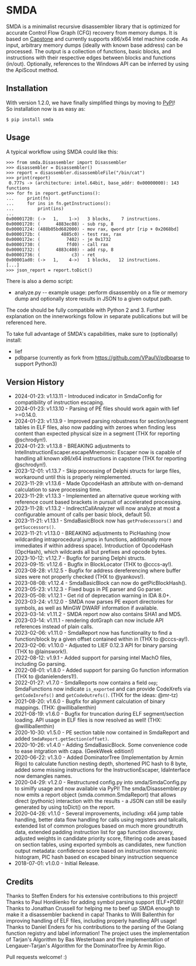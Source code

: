 
# SMDA

SMDA is a minimalist recursive disassembler library that is optimized for accurate Control Flow Graph (CFG) recovery from memory dumps.
It is based on [Capstone](http://www.capstone-engine.org/) and currently supports x86/x64 Intel machine code.
As input, arbitrary memory dumps (ideally with known base address) can be processed.
The output is a collection of functions, basic blocks, and instructions with their respective edges between blocks and functions (in/out).
Optionally, references to the Windows API can be inferred by using the ApiScout method.

## Installation

With version 1.2.0, we have finally simplified things by moving to [PyPI](https://pypi.org/project/smda/)!  
So installation now is as easy as:

```
$ pip install smda
```

## Usage

A typical workflow using SMDA could like this:

```
>>> from smda.Disassembler import Disassembler
>>> disassembler = Disassembler()
>>> report = disassembler.disassembleFile("/bin/cat")
>>> print(report)
 0.777s -> (architecture: intel.64bit, base_addr: 0x00000000): 143 functions
>>> for fn in report.getFunctions():
...     print(fn)
...     for ins in fn.getInstructions():
...         print(ins)
...
0x00001720: (->   1,    1->)   3 blocks,    7 instructions.
0x00001720: (      4883ec08) - sub rsp, 8
0x00001724: (488b05bd682000) - mov rax, qword ptr [rip + 0x2068bd]
0x0000172b: (        4885c0) - test rax, rax
0x0000172e: (          7402) - je 0x1732
0x00001730: (          ffd0) - call rax
0x00001732: (      4883c408) - add rsp, 8
0x00001736: (            c3) - ret 
0x00001ad0: (->   1,    4->)   1 blocks,   12 instructions.
[...]
>>> json_report = report.toDict()
``` 

There is also a demo script:

* analyze.py -- example usage: perform disassembly on a file or memory dump and optionally store results in JSON to a given output path.

The code should be fully compatible with Python 2 and 3.
Further explanation on the innerworkings follow in separate publications but will be referenced here.

To take full advantage of SMDA's capabilities, make sure to (optionally) install:
 * lief 
 * pdbparse (currently as fork from https://github.com/VPaulV/pdbparse to support Python3)

## Version History
 * 2024-01-23: v1.13.11 - Introduced indicator in SmdaConfig for compatibility of instruction escaping.
 * 2024-01-23: v1.13.10 - Parsing of PE files should work again with lief >=0.14.0.
 * 2024-01-23: v1.13.9  - Improved parsing robustness for section/segment tables in ELF files, also now padding with zeroes when finding less content than expected physical size in a segment (THX for reporting @schrodyn!).
 * 2024-01-23: v1.13.8  - BREAKING adjustments to IntelInstructionEscaper.escapeMnemonic: Escaper now is capable of handling all known x86/x64 instructions in capstone (THX for reporting @schrodyn!).
 * 2023-12-01: v1.13.7  - Skip processing of Delphi structs for large files, workaround until this is properly reimplemented.
 * 2023-11-29: v1.13.6  - Made OpcodeHash an attribute with on-demand calculation to save processing time.
 * 2023-11-29: v1.13.3  - Implemented an alternative queue working with reference count based brackets in pursuit of accelerated processing.
 * 2023-11-28: v1.13.2  - IndirectCallAnalyzer will now analyze at most a configurable amount of calls per basic block, default 50.
 * 2023-11-21: v1.13.1  - SmdaBasicBlock now has `getPredecessors()` and `getSuccessors()`.
 * 2023-11-21: v1.13.0  - BREAKING adjustments to PicHashing (now wildcarding intraprocedural jumps in functions, additionally more immediates if within address space). Introduction of OpcodeHash (OpcHash), which wildcards all but prefixes and opcode bytes.
 * 2023-10-12: v1.12.7  - Bugfix for parsing Delphi structs.
 * 2023-09-15: v1.12.6  - Bugfix in BlockLocator (THX to @cccs-ay!).
 * 2023-08-28: v1.12.5  - Bugfix for address dereferencing where buffer sizes were not properly checked (THX to @yankovs!).
 * 2023-08-08: v1.12.4  - SmdaBasicBlock can now do getPicBlockHash().
 * 2023-05-23: v1.12.3  - Fixed bugs in PE parser and Go parser.
 * 2023-05-08: v1.12.1  - Get rid of deprecation warning in IDA 8.0+.
 * 2023-03-24: v1.12.0  - SMDA now parses PE export directories for symbols, as well as MinGW DWARF information if available.
 * 2023-03-14: v1.11.2  - SMDA report now also contains SHA1 and MD5.
 * 2023-03-14: v1.11.1  - rendering dotGraph can now include API references instead of plain calls.
 * 2023-02-06: v1.11.0  - SmdaReport now has functionality to find a function/block by a given offset contained within in (THX to @cccs-ay!).
 * 2023-02-06: v1.10.0  - Adjusted to LIEF 0.12.3 API for binary parsing (THX to @lainswork!).
 * 2022-08-12: v1.9.1   - Added support for parsing intel MachO files, including Go parsing.
 * 2022-08-01: v1.8.0   - Added support for parsing Go function information (THX to @danielenders1!).
 * 2022-01-27: v1.7.0   - SmdaReports now contains a field `oep`; SmdaFunctions now indicate `is_exported` and can provide CodeXrefs via `getCodeInrefs()` and `getCodeOutrefs()`. (THX for the ideas: @mr-tz)
 * 2021-08-20: v1.6.0   - Bugfix for alignment calculation of binary mappings. (THX: @williballenthin)
 * 2021-08-19: v1.6.0   - Bugfix for truncation during ELF segment/section loading. API usage in ELF files is now resolved as well! (THX: @williballenthin)
 * 2020-10-30: v1.5.0   - PE section table now contained in SmdaReport and added `SmdaReport.getSection(offset)`.
 * 2020-10-26: v1.4.0   - Adding SmdaBasicBlock. Some convenience code to ease intgration with capa. (GeekWeek edition!) 
 * 2020-06-22: v1.3.0   - Added DominatorTree (Implementation by Armin Rigo) to calculate function nesting depth, shortened PIC hash to 8 byte, added some missing instructions for the InstructionEscaper, IdaInterface now demangles names.
 * 2020-04-29: v1.2.0   - Restructured config.py into smda/SmdaConfig.py to similfy usage and now available via PyPI! The smda/Disassembler.py now emits a report object (smda.common.SmdaReport) that allows direct (pythonic) interaction with the results - a JSON can still be easily generated by using toDict() on the report.
 * 2020-04-28: v1.1.0   - Several improvements, including: x64 jump table handling, better data flow handling for calls using registers and tailcalls, extended list of common prologues based on much more groundtruth data, extended padding instruction list for gap function discovery, adjusted weights in candidate priority score, filtering code areas based on section tables, using exported symbols as candidates, new function output metadata: confidence score based on instruction mnemonic histogram, PIC hash based on escaped binary instruction sequence
 * 2018-07-01: v1.0.0   - Initial Release.


## Credits

Thanks to Steffen Enders for his extensive contributions to this project!
Thanks to Paul Hordiienko for adding symbol parsing support (ELF+PDB)!
Thanks to Jonathan Crussell for helping me to beef up SMDA enough to make it a disassembler backend in capa!
Thanks to Willi Ballenthin for improving handling of ELF files, including properly handling API usage!
Thanks to Daniel Enders for his contributions to the parsing of the Golang function registry and label information!
The project uses the implementation of Tarjan's Algorithm by Bas Westerbaan and the implementation of Lengauer-Tarjan's Algorithm for the DominatorTree by Armin Rigo.

Pull requests welcome! :)

